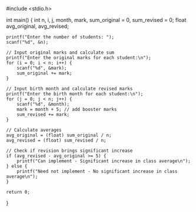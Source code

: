 #include <stdio.h>

int main() {
    int n, i, j, month, mark, sum_original = 0, sum_revised = 0;
    float avg_original, avg_revised;

    printf("Enter the number of students: ");
    scanf("%d", &n);

    // Input original marks and calculate sum
    printf("Enter the original marks for each student:\n");
    for (i = 0; i < n; i++) {
        scanf("%d", &mark);
        sum_original += mark;
    }

    // Input birth month and calculate revised marks
    printf("Enter the birth month for each student:\n");
    for (j = 0; j < n; j++) {
        scanf("%d", &month);
        mark = month + 5; // add booster marks
        sum_revised += mark;
    }

    // Calculate averages
    avg_original = (float) sum_original / n;
    avg_revised = (float) sum_revised / n;

    // Check if revision brings significant increase
    if (avg_revised - avg_original >= 5) {
        printf("Can implement - Significant increase in class average\n");
    } else {
        printf("Need not implement - No significant increase in class average\n");
    }

    return 0;
}
